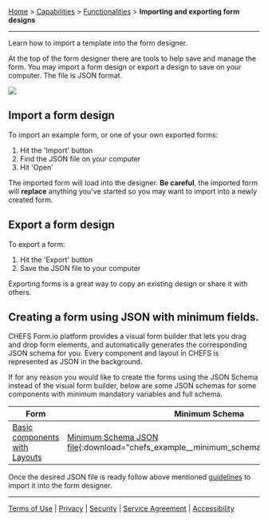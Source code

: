 [Home](index) > [Capabilities](Capabilities) > [Functionalities](Functionalities) > **Importing and exporting form designs**
***


Learn how to import a template into the form designer.

<!-- On this page:
* [Import a form design](#import-a-form-design)
* [Export a form design](#export-a-form-design) -->

At the top of the form designer there are tools to help save and manage the form. You may import a form design or export a design to save on your computer. The file is JSON format.

![](images/import_export_tools.png)

## Import a form design
<!-- **[Back to top](#top)** -->

To import an example form, or one of your own exported forms:

1. Hit the 'Import' button
2. Find the JSON file on your computer
3. Hit 'Open'

The imported form will load into the designer. **Be careful**, the imported form will **replace** anything you've started so you may want to import into a newly created form.

## Export a form design
<!-- **[Back to top](#top)** -->

To export a form:

1. Hit the 'Export' button
2. Save the JSON file to your computer

Exporting forms is a great way to copy an existing design or share it with others.


## Creating a form using JSON with minimum fields.
CHEFS Form.io platform provides a visual form builder that lets you drag and drop form elements, and automatically generates the corresponding JSON schema for you. Every component and layout in CHEFS is represented as JSON in the background.

If for any reason you would like to create the forms using the JSON Schema instead of the visual form builder, below are some JSON schemas for some components with minimum mandatory variables and full schema.

|Form |Minimum Schema|Full schema|
|---|---|---|
|[Basic components with Layouts](https://submit.digital.gov.bc.ca/app/form/submit?f=0da54bf6-2951-4579-8426-76565137f395)|[Minimum Schema JSON file](examples/chefs_example__minimum_schema_template_upload.json){:download="chefs_example__minimum_schema_template_upload.json"}|[Full Schema JSON file](examples/chefs_example__full_schema_template_upload.json){:download="chefs_example__full_schema_template_upload.json"}|

Once the desired JSON file is ready follow above mentioned [guidelines](#import-a-form-design) to import it into the form designer.
***
[Terms of Use](Terms-of-Use) | [Privacy](Privacy) | [Security](Security) | [Service Agreement](Service-Agreement) | [Accessibility](Accessibility)